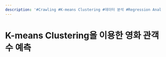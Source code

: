 ```yaml
---
description: '#Crawling #K-means Clustering #데이터 분석 #Regression Analysis'
---
```


# K-means Clustering을 이용한 영화 관객 수 예측

<figure><img src="../../../.gitbook/assets/K-means Clustering을 이용한 영화 관객 수 예측_페이지_01.jpg" alt=""><figcaption></figcaption></figure>

<figure><img src="../../../.gitbook/assets/K-means Clustering을 이용한 영화 관객 수 예측_페이지_02.jpg" alt=""><figcaption></figcaption></figure>

<figure><img src="../../../.gitbook/assets/K-means Clustering을 이용한 영화 관객 수 예측_페이지_03.jpg" alt=""><figcaption></figcaption></figure>

<figure><img src="../../../.gitbook/assets/K-means Clustering을 이용한 영화 관객 수 예측_페이지_04.jpg" alt=""><figcaption></figcaption></figure>

<figure><img src="../../../.gitbook/assets/K-means Clustering을 이용한 영화 관객 수 예측_페이지_05.jpg" alt=""><figcaption></figcaption></figure>

<figure><img src="../../../.gitbook/assets/K-means Clustering을 이용한 영화 관객 수 예측_페이지_06.jpg" alt=""><figcaption></figcaption></figure>

<figure><img src="../../../.gitbook/assets/K-means Clustering을 이용한 영화 관객 수 예측_페이지_07.jpg" alt=""><figcaption></figcaption></figure>

<figure><img src="../../../.gitbook/assets/K-means Clustering을 이용한 영화 관객 수 예측_페이지_08.jpg" alt=""><figcaption></figcaption></figure>

<figure><img src="../../../.gitbook/assets/K-means Clustering을 이용한 영화 관객 수 예측_페이지_09.jpg" alt=""><figcaption></figcaption></figure>

<figure><img src="../../../.gitbook/assets/K-means Clustering을 이용한 영화 관객 수 예측_페이지_10.jpg" alt=""><figcaption></figcaption></figure>

<figure><img src="../../../.gitbook/assets/K-means Clustering을 이용한 영화 관객 수 예측_페이지_11.jpg" alt=""><figcaption></figcaption></figure>

<figure><img src="../../../.gitbook/assets/K-means Clustering을 이용한 영화 관객 수 예측_페이지_12.jpg" alt=""><figcaption></figcaption></figure>
